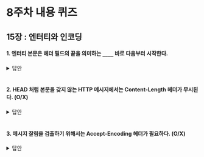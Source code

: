 # 8주차 내용 퀴즈

## 15장 : 엔터티와 인코딩

#### 1. 엔터티 본문은 헤더 필드의 끝을 의미하는 `____` 바로 다음부터 시작한다.

<details>
<summary>답안</summary>
<div markdown="1">

CRLF

</div>
</details>

<br>

#### 2. HEAD 처럼 본문을 갖지 않는 HTTP 메시지에서는 Content-Length 헤더가 무시된다. (O/X)

<details>
<summary>답안</summary>
<div markdown="1">

O

</div>
</details>

 <br>

#### 3. 메시지 잘림을 검출하기 위해서는 Accept-Encoding 헤더가 필요하다. (O/X)

<details>
<summary>답안</summary>
<div markdown="1">

X, Content-Length를 사용하여 메시지 잘림 검출 가능.

</div>
</details>

 <br>
